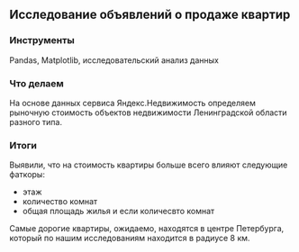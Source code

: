 ## Исследование объявлений о продаже квартир

### Инструменты

 Pandas, Matplotlib, исследовательский анализ данных
  
### Что делаем
 
На основе данных сервиса Яндекс.Недвижимость определяем рыночную стоимость
объектов недвижимости Ленинградской области разного типа.

### Итоги
 
 Выявили, что на стоимость квартиры больше всего влияют следующие фаткоры: 
 - этаж
 - количество комнат
 - общая площадь жилья и если количесвто комнат
 
 Самые дорогие квартиры, ожидаемо, находятся в центре Петербурга, который по нашим исследованиям находится в радиусе 8 км.
